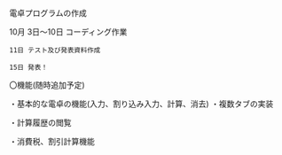 電卓プログラムの作成　

10月
    3日～10日 コーディング作業
    
    11日 テスト及び発表資料作成
    
    15日 発表！


〇機能(随時追加予定)

・基本的な電卓の機能(入力、割り込み入力、計算、消去)
・複数タブの実装

・計算履歴の閲覧

・消費税、割引計算機能
